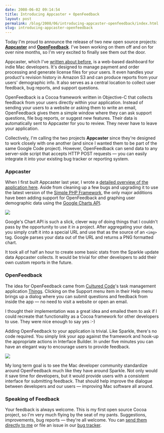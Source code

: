 ```yaml
---
date: 2008-06-02 09:14:54
title: Introducing Appcaster + OpenFeedback
layout: post
permalink: /blog/2008/06/introducing-appcaster-openfeedback/index.html
slug: introducing-appcaster-openfeedback
---
```

Today I'm proud to announce the release of two new open source projects: [**Appcaster**](http://code.google.com/p/appcaster/) and [**OpenFeedback**](http://code.google.com/p/appcaster/). I've been working on them off and on for over nine months, so I'm very excited to finally see them out the door.

Appcaster, which I've [written about before](http://clickontyler.com/blog/2007/09/lessons-from-a-first-time-mac-developer/), is a web-based dashboard for indie Mac developers. It's designed to manage payment and order processing and generate license files for your users. It even handles your product's revision history in Amazon S3 and can produce reports from your users' demographic info. It also serves as a central location to collect user feedback, bug reports, and support questions.

OpenFeedback is a Cocoa framework written in Objective-C that collects feedback from your users directly within your application. Instead of sending your users to a website or asking them to write an email, OpenFeedback gives them a simple window where they can ask support questions, file bug reports, or suggest new features. Their data is automatically sent to Appcaster for you to review. They never have to leave your application.

Collectively, I'm calling the two projects **Appcaster** since they're designed to work closely with one another (and since I wanted them to be part of the same Google Code project). However, OpenFeedback can send data to any server-side script that accepts HTTP POST requests &mdash; you can easily integrate it into your existing bug tracker or reporting system.

### Appcaster ###

When I first built Appcaster last year, I wrote a [detailed overview of the application here](http://clickontyler.com/blog/2007/09/lessons-from-a-first-time-mac-developer/). Aside from cleaning up a few bugs and upgrading it to use the latest version of the [Simple PHP Framework](http://clickontyler.com/simple-php-framework/), the only major additions have been adding support for OpenFeedback and graphing user demographic data using the [Google Charts API](http://code.google.com/apis/chart/).

<a href="http://cdn.tyler.fm/blog/googlecharts.png" class="lightbox"><img src="http://cdn.tyler.fm/blog/googlecharts-sm.png"/></a>

Google's Chart API is such a slick, clever way of doing things that I couldn't pass by the opportunity to use it in a project. After aggregating your data, you simply craft it into a special URL and use that as the source of an `<img>` tag. Google parses your data out of the URL and returns a PNG formatted chart.

It took all of half an hour to create some basic stats from the Sparkle update data Appcaster collects. It would be trivial for other developers to add their own custom reports in the future.

### OpenFeedback ###

The idea for OpenFeedback came from [Cultured Code](http://culturedcode.com/)'s task management application [Things](http://culturedcode.com/things/). Clicking on the Support menu item in their Help menu brings up a dialog where you can submit questions and feedback from inside the app &mdash; no need to visit a website or open an email.

I thought their implementation was a great idea and emailed them to ask if I could recreate that functionality as a Cocoa framework for other developers to use. They were nice enough to say yes :-)

Adding OpenFeedback to your application is trivial. Like Sparkle, there's no code required. You simply link your app against the framework and hook-up the appropriate actions in Interface Builder. In under five minutes you can have an elegant way to encourage users to provide feedback.

<a href="http://cdn.tyler.fm/blog/of-window.png" class="lightbox"><img src="http://cdn.tyler.fm/blog/of-window-sm.png"/></a>

My long term goal is to see the Mac developer community standardize around OpenFeedback much like they have around Sparkle. Not only would it save time for developers, but it would provide users with a consistent interface for submitting feedback. That should help improve the dialogue between developers and our users &mdash; improving Mac software all around.

### Speaking of Feedback ###

Your feedback is always welcome. This is my first open source Cocoa project, so I'm very much flying by the seat of my pants. Suggestions, improvements, bug reports &mdash; they're all welcome. You can [send them directly to me](/contact/) or file an issue in our [bug tracker](http://code.google.com/p/appcaster/issues/list).